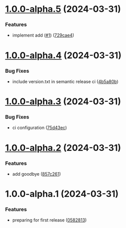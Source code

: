 # [1.0.0-alpha.5](https://github.com/kahojyun/semantic-release-test/compare/v1.0.0-alpha.4...v1.0.0-alpha.5) (2024-03-31)


### Features

* implement add ([#1](https://github.com/kahojyun/semantic-release-test/issues/1)) ([729cae4](https://github.com/kahojyun/semantic-release-test/commit/729cae44033995ef1bec50d4230ac674480dbd73))

# [1.0.0-alpha.4](https://github.com/kahojyun/semantic-release-test/compare/v1.0.0-alpha.3...v1.0.0-alpha.4) (2024-03-31)


### Bug Fixes

* include version.txt in semantic release ci ([4b5a80b](https://github.com/kahojyun/semantic-release-test/commit/4b5a80b6154dfc957b04b2c8d16b39ffb8dcee8d))

# [1.0.0-alpha.3](https://github.com/kahojyun/semantic-release-test/compare/v1.0.0-alpha.2...v1.0.0-alpha.3) (2024-03-31)


### Bug Fixes

* ci configuration ([75d43ec](https://github.com/kahojyun/semantic-release-test/commit/75d43ec55055c0b6e4d8398036218f7929e81d8c))

# [1.0.0-alpha.2](https://github.com/kahojyun/semantic-release-test/compare/v1.0.0-alpha.1...v1.0.0-alpha.2) (2024-03-31)


### Features

* add goodbye ([857c261](https://github.com/kahojyun/semantic-release-test/commit/857c261e92c283c93bcde40ef01163d94e5f8d13))

# 1.0.0-alpha.1 (2024-03-31)


### Features

* preparing for first release ([0582813](https://github.com/kahojyun/semantic-release-test/commit/0582813dbc61a12226bd2be9ea6de59ebd95cfaa))

